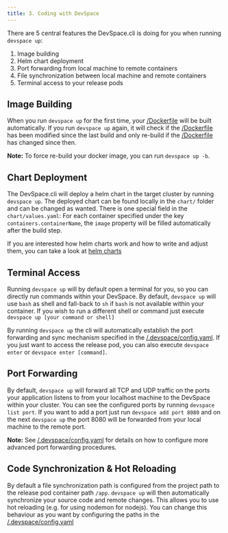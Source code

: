 ```yaml
---
title: 3. Coding with DevSpace
---
```


There are 5 central features the DevSpace.cli is doing for you when running `devspace up`:
1. Image building 
2. Helm chart deployment 
3. Port forwarding from local machine to remote containers
4. File synchronization between local machine and remote containers
5. Terminal access to your release pods

## Image Building
When you run `devspace up` for the first time, your [/Dockerfile](/docs/configuration/dockerfile.html) will be built automatically. If you run `devspace up` again, it will check if the [/Dockerfile](/docs/configuration/dockerfile.html) has been modified since the last build and only re-build if the [/Dockerfile](/docs/configuration/dockerfile.html) has changed since then. 

**Note:** To force re-build your docker image, you can run `devspace up -b`.

## Chart Deployment
The DevSpace.cli will deploy a helm chart in the target cluster by running `devspace up`. The deployed chart can be found locally in the `chart/` folder and can be changed as wanted. There is one special field in the `chart/values.yaml`: For each container specified under the key `containers.containerName`, the `image` property will be filled automatically after the build step.  

If you are interested how helm charts work and how to write and adjust them, you can take a look at [helm charts](https://github.com/helm/helm/blob/master/docs/charts.md)

## Terminal Access
Running `devspace up` will by default open a terminal for you, so you can directly run commands within your DevSpace. By default, `devspace up` will use `bash` as shell and fall-back to `sh` if `bash` is not available within your container. If you wish to run a different shell or command just execute `devspace up [your command or shell]`  

By running `devspace up` the cli will automatically establish the port forwarding and sync mechanism specified in the [/.devspace/config.yaml](/docs/configuration/config.yaml.html). If you just want to access the release pod, you can also execute `devspace enter` or `devspace enter [command]`.  

## Port Forwarding
By default, `devspace up` will forward all TCP and UDP traffic on the ports your application listens to from your localhost machine to the DevSpace within your cluster. You can see the configured ports by running `devspace list port`. If you want to add a port just run `devspace add port 8080` and on the next `devspace up` the port 8080 will be forwarded from your local machine to the remote port.

**Note:** See [/.devspace/config.yaml](/docs/configuration/config.yaml.html) for details on how to configure more advanced port forwarding procedures.

## Code Synchronization & Hot Reloading
By default a file synchronization path is configured from the project path to the release pod container path `/app`. `devspace up` will then automatically synchronize your source code and remote changes. This allows you to use hot reloading (e.g. for using nodemon for nodejs). You can change this behaviour as you want by configuring the paths in the [/.devspace/config.yaml](/docs/configuration/config.yaml.html)
